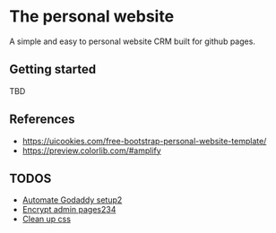 # The personal website
A simple and easy to personal website CRM built for github pages.

## Getting started
TBD

## References
- https://uicookies.com/free-bootstrap-personal-website-template/
- https://preview.colorlib.com/#amplify

## TODOS
- [Automate Godaddy setup](https://medium.com/quick-code/setting-up-godaddy-domain-and-aws-route-53-with-elastic-beanstalk-within-15-minutes-a0276ff4ea6e)[2](https://stackoverflow.com/questions/46234282/not-getting-custom-nameservers-using-godaddy-api)
- [Encrypt admin pages](https://github.com/MaxLaumeister/PageCrypt/blob/master/python/encrypt.py)[2](https://github.com/scottishstoater/protected-github-pages)[3](https://www.brainbell.com/javascript/crypto-hash-file-string.html)[4](https://github.com/brix/crypto-js)
- [Clean up css](http://smacss.com/book/categorizing)
